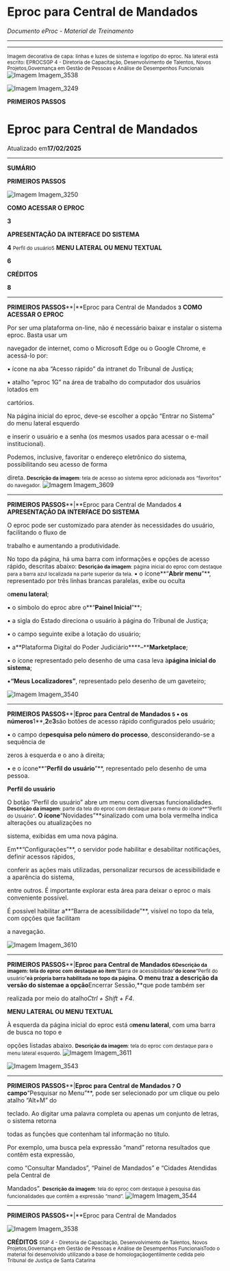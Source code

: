 # Eproc para Central de Mandados

*Documento eProc - Material de Treinamento*

---

---

<small>Imagem decorativa de capa: linhas e luzes de sistema e logotipo do eproc. Na lateral está escrit</small><small>o: EPROC</small><small>SGP 4 - Diretoria de Capacitação, Desenvolvimento de Talentos, Novos Projetos,</small><small>Governança em Gestão de Pessoas e Análise de Desempenhos Funcionais</small>
![Imagem Imagem_3538](imgs/Imagem_3538.png)

![Imagem Imagem_3249](imgs/Imagem_3249.jpeg)

**PRIMEIROS PASSOS**

# Eproc para Central de Mandados

Atualizado em**17/02/2025**


---

**SUMÁRIO**

**PRIMEIROS PASSOS**

![Imagem Imagem_3250](imgs/Imagem_3250.png)

**COMO ACESSAR O EPROC**

**3**

**APRESENTAÇÃO DA INTERFACE DO SISTEMA**

**4**
<small>Perfil do usuário</small><small>5</small>
**MENU LATERAL OU MENU TEXTUAL**

**6**

**CRÉDITOS**

**8**


---

**PRIMEIROS PASSOS****|**Eproc para Central de Mandados
<small>**3**</small>
**COMO ACESSAR O EPROC**

Por ser uma plataforma on-line, não é necessário baixar e instalar o sistema eproc. Basta usar um

navegador de internet, como o Microsoft Edge ou o Google Chrome, e acessá-lo por:

▪ ícone na aba “Acesso rápido” da intranet do Tribunal de Justiça;

▪ atalho “eproc 1G” na área de trabalho do computador dos usuários lotados em

cartórios.

Na página inicial do eproc, deve-se escolher a opção “Entrar no Sistema” do menu lateral esquerdo

e inserir o usuário e a senha (os mesmos usados para acessar o e-mail institucional).

Podemos, inclusive, favoritar o endereço eletrônico do sistema, possibilitando seu acesso de forma

direta.
<small>**Descrição da imagem**: tela de acesso ao sistema eproc adicionada aos “favoritos” do navegador.</small>
![Imagem Imagem_3609](imgs/Imagem_3609.png)


---

**PRIMEIROS PASSOS****|**Eproc para Central de Mandados
<small>**4**</small>
**APRESENTAÇÃO DA INTERFACE DO SISTEMA**

O eproc pode ser customizado para atender às necessidades do usuário, facilitando o fluxo de

trabalho e aumentando a produtividade.

No topo da página, há uma barra com informações e opções de acesso rápido, descritas abaixo:
<small>**Descrição da imagem**: página inicial do eproc com destaque para a barra azul localizada na parte superior da tela.</small>
▪ o ícone**“****Abrir menu****”**, representado por três linhas brancas paralelas, exibe ou oculta

o**menu lateral**;

▪ o símbolo do eproc abre o**“****Painel Inicial****”**;

▪ a sigla do Estado direciona o usuário à página do Tribunal de Justiça;

▪ o campo seguinte exibe a lotação do usuário;

▪ a**Plataforma Digital do Poder Judiciário****–****Marketplace**;

▪ o ícone representado pelo desenho de uma casa leva à**página inicial do sistema**;

▪**“****Meus Localizadores****”**, representado pelo desenho de um gaveteiro;

![Imagem Imagem_3540](imgs/Imagem_3540.png)


---

**PRIMEIROS PASSOS****|**Eproc para Central de Mandados
<small>**5**</small>
▪ os números**1**,**2**e**3**são botões de acesso rápido configurados pelo usuário;

▪ o campo de**pesquisa pelo número do processo**, desconsiderando-se a sequência de

zeros à esquerda e o ano à direita;

▪ e o ícone**“****Perfil do usuário****”**, representado pelo desenho de uma pessoa.

**Perfil do usuário**

O botão “Perfil do usuário” abre um menu com diversas funcionalidades.
<small>**Descrição da imagem**: parte da tela do eproc com destaque para o menu do ícone**“Perfil do Usuário”**.</small>
O ícone**“Novidades”**sinalizado com uma bola vermelha indica alterações ou atualizações no

sistema, exibidas em uma nova página.

Em**“Configurações”**, o servidor pode habilitar e desabilitar notificações, definir acessos rápidos,

conferir as ações mais utilizadas, personalizar recursos de acessibilidade e a aparência do sistema,

entre outros. É importante explorar esta área para deixar o eproc o mais conveniente possível.

É possível habilitar a**“Barra de acessibilidade”**, visível no topo da tela, com opções que facilitam

a navegação.

![Imagem Imagem_3610](imgs/Imagem_3610.jpeg)


---

**PRIMEIROS PASSOS****|**Eproc para Central de Mandados
<small>**6**</small><small>**Descrição da imagem**: tela do eproc com destaque ao item**“Barra de acessibilidade”**do ícone**“Perfil do usuário”**e</small><small>à própria barra habilitada no topo da página.</small>
O menu traz a descrição da versão do sistemae a opção**Encerrar Sessão,**que pode também ser

realizada por meio do atalho*Ctrl + Shift + F4*.

**MENU LATERAL OU MENU TEXTUAL**

À esquerda da página inicial do eproc está o**menu lateral**, com uma barra de busca no topo e

opções listadas abaixo.
<small>**Descrição da imagem**: tela do eproc com destaque para o menu lateral esquerdo.</small>
![Imagem Imagem_3611](imgs/Imagem_3611.jpeg)

![Imagem Imagem_3543](imgs/Imagem_3543.png)


---

**PRIMEIROS PASSOS****|**Eproc para Central de Mandados
<small>**7**</small>
O campo**“Pesquisar no Menu”**, pode ser selecionado por um clique ou pelo atalho “Alt+M” do

teclado. Ao digitar uma palavra completa ou apenas um conjunto de letras, o sistema retorna

todas as funções que contenham tal informação no título.

Por exemplo, uma busca pela expressão “mand” retorna resultados que contêm esta expressão,

como “Consultar Mandados”, “Painel de Mandados” e “Cidades Atendidas pela Central de

Mandados”.
<small>**Descrição da imagem**: tela do eproc com destaque à pesquisa das funcionalidades que contêm a expressão “mand”.</small>
![Imagem Imagem_3544](imgs/Imagem_3544.png)


---

**PRIMEIROS PASSOS****|**Eproc para Central de Mandados

![Imagem Imagem_3538](imgs/Imagem_3538.png)

**CRÉDITOS**
<small>SGP 4 - Diretoria de Capacitação, Desenvolvimento de Talentos, Novos Projetos,</small><small>Governança em Gestão de Pessoas e Análise de Desempenhos Funcionais</small><small>Todo o material foi desenvolvido utilizando a base de homologação</small><small>gentilmente cedida pelo Tribunal de Justiça de Santa Catarina</small>
